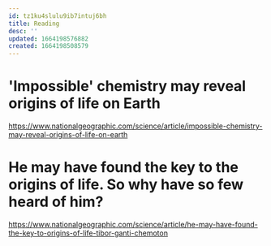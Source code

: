 ```yaml
---
id: tz1ku4slulu9ib7intuj6bh
title: Reading
desc: ''
updated: 1664198576882
created: 1664198508579
---
```


# 'Impossible' chemistry may reveal origins of life on Earth

https://www.nationalgeographic.com/science/article/impossible-chemistry-may-reveal-origins-of-life-on-earth

# He may have found the key to the origins of life. So why have so few heard of him?

https://www.nationalgeographic.com/science/article/he-may-have-found-the-key-to-origins-of-life-tibor-ganti-chemoton